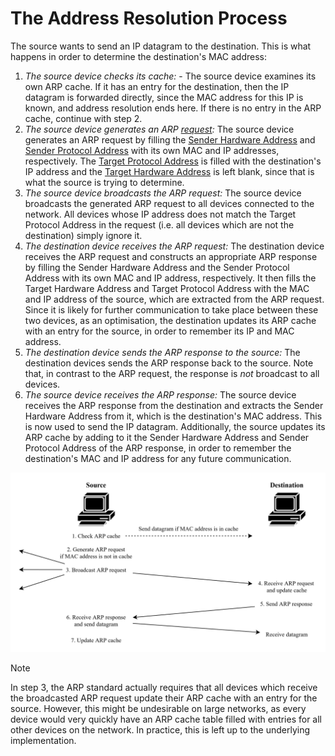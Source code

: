 # The Address Resolution Process

The source wants to send an IP datagram to the destination. This is what happens in order to determine the destination's MAC address: 

1. *The source device checks its cache:* - The source device examines its own ARP cache. If it has an entry for the destination, then the IP datagram is forwarded directly, since the MAC address for this IP is known, and address resolution ends here. If there is no entry in the ARP cache, continue with step 2.
2. *The source device generates an ARP [request](index.md#terminology):* The source device generates an ARP request by filling the [Sender Hardware Address](ARP%20Message%20Format.md) and [Sender Protocol Address](ARP%20Message%20Format.md) with its own MAC and IP addresses, respectively. The [Target Protocol Address](ARP%20Message%20Format.md) is filled with the destination's IP address and the [Target Hardware Address](ARP%20Message%20Format.md) is left blank, since that is what the source is trying to determine.
3. *The source device broadcasts the ARP request:* The source device broadcasts the generated ARP request to all devices connected to the network. All devices whose IP address does not match the Target Protocol Address in the request (i.e. all devices which are not the destination) simply ignore it.
4. *The destination device receives the ARP request:* The destination device receives the ARP request and constructs an appropriate ARP response by filling the Sender Hardware Address and the Sender Protocol Address with its own MAC and IP address, respectively. It then fills the Target Hardware Address and Target Protocol Address with the MAC and IP address of the source, which are extracted from the ARP request. Since it is likely for further communication to take place between these two devices, as an optimisation, the destination updates its ARP cache with an entry for the source, in order to remember its IP and MAC address.
5. *The destination device sends the ARP response to the source:* The destination devices sends the ARP response back to the source. Note that, in contrast to the ARP request, the response is *not* broadcast to all devices.
6. *The source device receives the ARP response:* The source device receives the ARP response from the destination and extracts the Sender Hardware Address from it, which is the destination's MAC address. This is now used to send the IP datagram. Additionally, the source updates its ARP cache by adding to it the Sender Hardware Address and Sender Protocol Address of the ARP response, in order to remember the destination's MAC and IP address for any future communication.

![](Resources/Images/ARP%20Address%20Resolution.svg)

>[!NOTE]
>
>In step 3, the ARP standard actually requires that all devices which receive the broadcasted ARP request update their ARP cache with an entry for the source. However, this might be undesirable on large networks, as every device would very quickly have an ARP cache table filled with entries for all other devices on the network. In practice, this is left up to the underlying implementation.
>